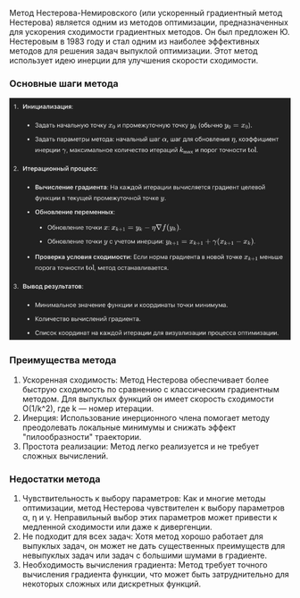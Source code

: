 Метод Нестерова-Немировского (или ускоренный градиентный метод Нестерова) является одним из методов оптимизации, предназначенных для ускорения сходимости градиентных методов. Он был предложен Ю. Нестеровым в 1983 году и стал одним из наиболее эффективных методов для решения задач выпуклой оптимизации. Этот метод использует идею инерции для улучшения скорости сходимости.

### Основные шаги метода
![img.png](img.png)
### Преимущества метода
1. Ускоренная сходимость: Метод Нестерова обеспечивает более быструю сходимость по сравнению с классическим градиентным методом. Для выпуклых функций он имеет скорость сходимости O(1/k^2), где k — номер итерации.
2. Инерция: Использование инерционного члена помогает методу преодолевать локальные минимумы и снижать эффект "пилообразности" траектории.
3. Простота реализации: Метод легко реализуется и не требует сложных вычислений.

### Недостатки метода
1. Чувствительность к выбору параметров: Как и многие методы оптимизации, метод Нестерова чувствителен к выбору параметров α, η и γ. Неправильный выбор этих параметров может привести к медленной сходимости или даже к дивергенции.
2. Не подходит для всех задач: Хотя метод хорошо работает для выпуклых задач, он может не дать существенных преимуществ для невыпуклых задач или задач с большими шумами в градиенте.
3. Необходимость вычисления градиента: Метод требует точного вычисления градиента функции, что может быть затруднительно для некоторых сложных или дискретных функций.